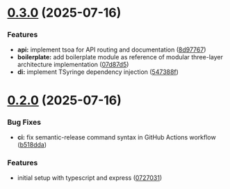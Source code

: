 # [0.3.0](https://github.com/Franco1606/urban-survey-api/compare/v0.2.0...v0.3.0) (2025-07-16)


### Features

* **api:** implement tsoa for API routing and documentation ([8d97767](https://github.com/Franco1606/urban-survey-api/commit/8d977675dae580d0b66b72562bfbde0defc70762))
* **boilerplate:** add boilerplate module as reference of modular three-layer architecture implementation ([07d87d5](https://github.com/Franco1606/urban-survey-api/commit/07d87d5b3a5cd87a6effd595f11adcb32d57a30e))
* **di:** implement TSyringe dependency injection ([547388f](https://github.com/Franco1606/urban-survey-api/commit/547388f54d3e6de7d166543f5a3b1f9e560a33ef))

# [0.2.0](https://github.com/Franco1606/urban-survey-api/compare/v0.1.0...v0.2.0) (2025-07-16)


### Bug Fixes

* **ci:** fix semantic-release command syntax in GitHub Actions workflow ([b518dda](https://github.com/Franco1606/urban-survey-api/commit/b518dda9a6da3d3d667b8a9e6624c92aa2e391de))


### Features

* initial setup with typescript and express ([0727031](https://github.com/Franco1606/urban-survey-api/commit/0727031d002254608e4e135f07966200905860d2))
